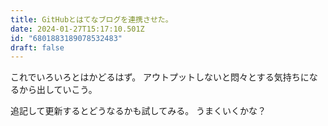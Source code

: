 ```yaml
---
title: GitHubとはてなブログを連携させた。
date: 2024-01-27T15:17:10.501Z
id: "6801883189078532483"
draft: false
---
```

これでいろいろとはかどるはず。
アウトプットしないと悶々とする気持ちになるから出していこう。

追記して更新するとどうなるかも試してみる。
うまくいくかな？